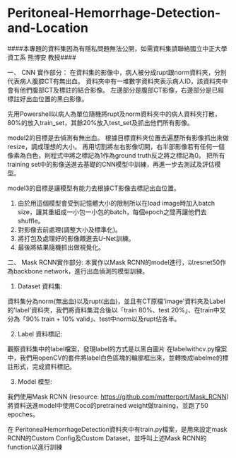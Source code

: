# Peritoneal-Hemorrhage-Detection-and-Location
####本專題的資料集因為有隱私問題無法公開，如需資料集請聯絡國立中正大學資工系 熊博安 教授####

一、 CNN 實作部分：
在資料集的影像中，病人被分成rupt跟norm資料夾，分別代表病人腹腔CT有無出血。
資料夾中有一堆數字資料夾表示病人ID，該資料夾中會有他們腹部CT及標註的結合影像。
左邊部分是腹部CT影像，右邊部分是已經標註好出血位置的黑白影像。

先用Powershell以病人為單位隨機將rupt及norm資料夾中的病人資料夾打散，80%的放入train_set，其餘20%放入test_set及抓出他們所有影像。

model2的目標是去偵測有無出血。
根據目標資料夾位置去遍歷所有影像抓出來做resize，調成理想的大小。
再用切割將左右影像切開，右半部影像若有任何一個像素為白色，則程式中將之標記為1作為ground truth反之將之標記為0。
把所有training set中的影像送進去基礎的CNN模型中訓練，再進一步去測試及評估模型。

model3的目標是讓模型有能力去根據CT影像去標記出血位置。
1. 由於用這個模型會受到記憶體大小的限制所以在load image時加入batch size，讓其重組成一小包一小包的batch，每個epoch之間再讓他們去shuffle。
2. 對影像去前處理(調整大小及標準化)。
3. 將打包及處理好的影像餵進去U-Net訓練。
4. 最後將結果隨機抓出做視覺化。

二、 Mask RCNN實作部分:
本實作以Mask RCNN的model進行，以resnet50作為backbone network，進行出血偵測的模型訓練。

1. Dataset 資料集:

資料集分為norm(無出血)以及rupt(出血)，並且有CT原檔'image'資料夾及Label的'label'資料夾，我們將資料集混合後以「train 80%、test 20%」、在train中又分為「90% train + 10% valid」、test中norm以及rupt佔各半。


2. Label 資料標記:

觀察資料集中的label檔案，發現label的方式是以黑白圖片
在labelwithcv.py檔案中，我們用openCV的套件將label白色區塊的輪廓框出來，並轉換成labelme的標註形式，完成資料標記。

3. Model 模型:

我們使用Mask RCNN (resource: https://github.com/matterport/Mask_RCNN) 將資料送進model中使用Coco的pretrained weight做training，並跑了50 epoches。

在 PeritonealHemorrhageDetection資料夾中有train.py檔案，是用來設定mask RCNN的Custom Config及Custom Dataset，並呼叫上述Mask RCNN的function以進行訓練
